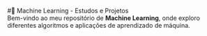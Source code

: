 #🤖 Machine Learning - Estudos e Projetos  
Bem-vindo ao meu repositório de **Machine Learning**, onde exploro diferentes algoritmos e aplicações de aprendizado de máquina. 
